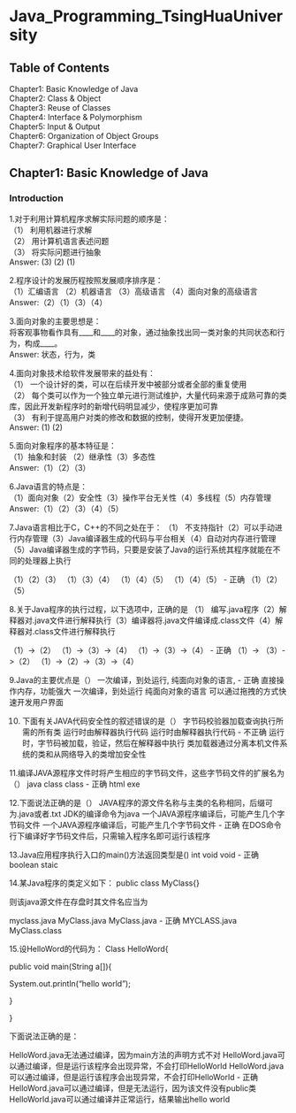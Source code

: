 # Java_Programming_TsingHuaUniversity
## Table of Contents
Chapter1: Basic Knowledge of Java</br>
Chapter2: Class & Object</br>
Chapter3: Reuse of Classes</br>
Chapter4: Interface & Polymorphism</br>
Chapter5: Input & Output</br>
Chapter6: Organization of Object Groups</br>
Chapter7: Graphical User Interface</br>

## Chapter1: Basic Knowledge of Java</br>
### Introduction</br>
1.对于利用计算机程序求解实际问题的顺序是：</br>
（1）	利用机器进行求解</br>
（2）	用计算机语言表述问题</br>
（3）	将实际问题进行抽象</br>
Answer: (3) (2) (1)</br>

2.程序设计的发展历程按照发展顺序排序是：</br>
（1）汇编语言 （2）机器语言	（3）高级语言	（4）面向对象的高级语言</br>
Answer:（2）（1）（3）（4）

3.面向对象的主要思想是：</br>
将客观事物看作具有____和____的对象，通过抽象找出同一类对象的共同状态和行为，构成____。</br>
Answer: 状态，行为，类

4.面向对象技术给软件发展带来的益处有：</br>
（1）	一个设计好的类，可以在后续开发中被部分或者全部的重复使用</br>
（2）	每个类可以作为一个独立单元进行测试维护，大量代码来源于成熟可靠的类库，因此开发新程序时的新增代码明显减少，使程序更加可靠</br>
（3）	有利于提高用户对类的修改和数据的控制，使得开发更加便捷。</br>
Answer: (1) (2)

5.面向对象程序的基本特征是：</br>
（1）抽象和封装 （2）继承性（3）多态性</br>
Answer:（1）（2）（3）</br>

6.Java语言的特点是：</br>
（1）面向对象（2）安全性（3）操作平台无关性（4）多线程（5）内存管理</br>
Answer:（1）（2）（3）（4）（5）</br>

7.Java语言相比于C，C++的不同之处在于：
（1）	不支持指针（2）可以手动进行内存管理（3）Java编译器生成的代码与平台相关（4）自动对内存进行管理（5）Java编译器生成的字节码，只要是安装了Java的运行系统其程序就能在不同的处理器上执行

（1）（2）（3） （1）（3）（4） （1）（4）（5） （1）（4）（5） - 正确 （1）（2）（5）

8.关于Java程序的执行过程，以下选项中，正确的是
（1）	编写.java程序（2）解释器对.java文件进行解释执行（3）编译器将.java文件编译成.class文件（4）解释器对.class文件进行解释执行

（1）->（2） （1）->（3）->（4） （1）->（3）->（4） - 正确 （1）-> （3）->（2） （1）->（2）->（3）->（4）

9.Java的主要优点是（）
一次编译，到处运行, 纯面向对象的语言, - 正确 直接操作内存，功能强大 一次编译，到处运行 纯面向对象的语言 可以通过拖拽的方式快速开发用户界面

10.	下面有关JAVA代码安全性的叙述错误的是（）
字节码校验器加载查询执行所需的所有类 运行时由解释器执行代码 运行时由解释器执行代码 - 不正确 运行时，字节码被加载，验证，然后在解释器中执行 类加载器通过分离本机文件系统的类和从网络导入的类增加安全性

11.编译JAVA源程序文件时将产生相应的字节码文件，这些字节码文件的扩展名为（）
java class class - 正确 html exe

12.下面说法正确的是（）
JAVA程序的源文件名称与主类的名称相同，后缀可为.java或者.txt JDK的编译命令为java 一个JAVA源程序编译后，可能产生几个字节码文件 一个JAVA源程序编译后，可能产生几个字节码文件 - 正确 在DOS命令行下编译好字节码文件后，只需输入程序名即可运行该程序

13.Java应用程序执行入口的main()方法返回类型是()
int void void - 正确 boolean staic

14.某Java程序的类定义如下：
public class MyClass{}

则该java源文件在存盘时其文件名应当为

myclass.java MyClass.java MyClass.java - 正确 MYCLASS.java MyClass.class

15.设HelloWord的代码为：
Class HelloWord{

public void main(String a[]){

System.out.println(“hello world”);

}

}

下面说法正确的是：

HelloWord.java无法通过编译，因为main方法的声明方式不对 HelloWord.java可以通过编译，但是运行该程序会出现异常，不会打印HelloWorld HelloWord.java可以通过编译，但是运行该程序会出现异常，不会打印HelloWorld - 正确 HelloWord.java可以通过编译，但是无法运行，因为该文件没有public类 HelloWorld.java可以通过编译并正常运行，结果输出hello world
